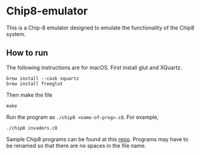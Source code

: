 # Chip8-emulator
This is a Chip-8 emulator designed to emulate the functionality of the Chip8
system.
## How to run
The following instructions are for macOS.
First install glut and XQuartz.
```
brew install --cask xquartz
brew install freeglut
```
Then make the file
```
make
```
Run the program as `./chip8 <name-of-prog>.c8`. For example,
```
./chip8 invaders.c8
```
Sample Chip8 programs can be found at this [repo](https://github.com/kripod/chip8-roms/tree/master). Programs may have to be renamed so that there are no 
spaces in the file name.